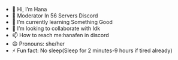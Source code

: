 - 👋 Hi, I’m Hana
- 🫠 Moderator In 56 Servers Discord
- 🌱 I’m currently learning Something Good
- 💞️ I’m looking to collaborate with Idk
- 📫 How to reach me:hanafen in discord
- 😄 Pronouns: she/her
- ⚡ Fun fact: No sleep(Sleep for 2 minutes-9 hours if tired already)

<!---
HanaBetterBot/HanaBetterBot is a ✨ special ✨ repository because its `README.md` (this file) appears on your GitHub profile.
You can click the Preview link to take a look at your changes.
--->
